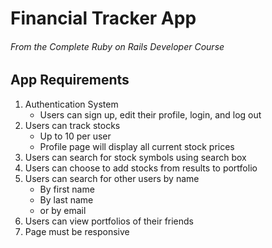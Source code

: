 # Financial Tracker App
###### From the Complete Ruby on Rails Developer Course

## App Requirements
1. Authentication System
    - Users can sign up, edit their profile, login, and log out
2. Users can track stocks
    - Up to 10 per user
    - Profile page will display all current stock prices
3. Users can search for stock symbols using search box
4. Users can choose to add stocks from results to portfolio
5. Users can search for other users by name 
     - By first name
     - By last name
     - or by email
6. Users can view portfolios of their friends
7. Page must be responsive
